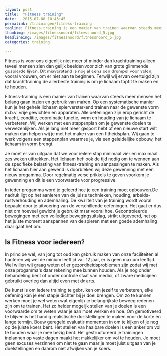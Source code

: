 ```yaml
---
layout: post
title:  "Fitness training"
date:   2015-07-08 10:43:45
permalink: /trainingen/fitness-training
tagline: Fitness-training is een manier van trainen waarvan steeds meer mensen het belang gaan inzien en gebruik van maken. 
thumbimg: /images/fitnessnoord/fitnessnoord_5.jpg
headlineimg: /images/fitnessnoord/fitnessnoord_5.jpg
categories: training

---
```

Fitness is voor ons eigenlijk niet meer of minder dan krachttraining alleen teveel mensen zien dan gelijk beelden voor zich van grote glimmende gespierde lijven. Dit misverstand is nog al eens een drempel voor velen, vooral vrouwen, om er niet aan te beginnen. Terwijl wij
ervan overtuigd zijn dat krachttraining de allerbeste training is om je lichaam topfit te maken en te houden. 

Fitness-training is een manier van trainen waarvan steeds meer mensen het belang gaan inzien en gebruik van maken. Op een systematische manier kun je het gehele lichaam spierversterkend trainen naar de gewenste vorm m.b.v. vrije gewichten en apparaten. Alle oefeningen zijn erop gericht de kracht, conditie, coordinatie functie, vorm en houding van je lichaam te verbeteren. Wij werken met een stappenplan om je gewenste doelen te verwezenlijken. Als je lang niet meer gesport hebt of een nieuwe start wilt maken dan helpen wij je met het maken van een fitheidsplan. Wij gaan te werk volgens een stappenplan waarmee je, via een geleidelijke opbouw, het lichaam in vorm brengt.

Je moet er van uitgaan dat we voor iedere stap minimaal vier en maximaal zes weken uittrekken. Het lichaam heft ook de tijd nodig om te wennen aan de specifieke belasting van fitness-training en aanpassingen te maken. Als het lichaam hier aan gewend is doorbreken wij deze gewenning met een nieuw progamma. Door regelmatig verse prikkels te geven voorkom je gewenning en dit is een voorwaarde voor progressive.

In ieder progamma word je geleerd hoe je een training moet opbouwen.De nadruk ligt op het aanleren van de juiste technieken, houding, arbeids- rustverhouding en ademhaling. De kwaliteit van je training wordt vooral bepaald door je uitvoering van de verschillende oefeningen. Het gaat er dus niet om hoeveel gewicht je gebruikt maar vooral hoe. Gecontroleerde bewegingen met een volledige bewegingsuitslag, strikt uitgevoerd, het op het juiste moment aanspannen van de spieren met een goede ademhaling daar gaat 
het om.

## Is Fitness voor iedereen?

In principe wel, van jong tot oud kan gebruik maken van onze faciliteiten al hanteren wij wel de minium leeftijd van 12 jaar, er is geen maxium leeftijd. Wel willen wij graag weten of er gezondheidsproblemen zijn zodat wij met onze progamma's daar rekening mee kunnen houden. Als je nog onder behandeling bent of onder controle staat van medici, of zware medicijnen gebruikt overleg dan altijd even met de arts.

 De kunst is om iedere training te gebruiken om jezelf te verbeteren, elke oefening kan je een stapje dichter bij je doel brengen. Om zo te kunnen werken moet je wel weten wat eigenlijk je belangrijkste beweeg redenen zijn om te trainen. Het zo helder mogelijk stellen van je doelen is een voorwaarde om te weten waar je aan moet werken en hoe. 
 Om gemotiveerd te blijven is het handig realistische doelstellingen te maken voor de korte en lange termijn. Bouw geregeld evaluatie momenten in om te kijken of je nog op de juiste koers bent. Het stellen van haalbare doelen is een anker om vol te houden waar je mee bezig bent. 
 Het gestructureerd  je trainingen inplannen op vaste dagen maakt het makkelijker om vol te houden. Je moet geen excuses verzinnen om niet te gaan maar je moet juist uitgaan van je doelstellingen en daarom niet afwijken van je koers.

